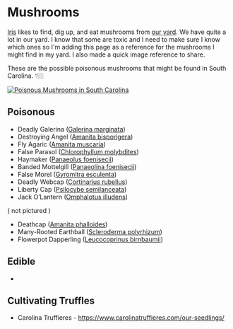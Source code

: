 # Mushrooms

[Iris](/notes/dogs) likes to find, dig up, and eat mushrooms from [our yard](/notes/garden). We have quite a lot in our yard.  I know that some are toxic and I need to make sure I know which ones so I'm adding this page as a reference for the mushrooms I might find in my yard. I also made a quick image reference to share.

These are the possible poisonous mushrooms that might be found in South Carolina. 👇🏼

[![Poisnous Mushrooms in South Carolina](/img/poisonous-mushrooms-south-carolina.jpg)](/img/poisonous-mushrooms-south-carolina.jpg)


## Poisonous

- Deadly Galerina ([Galerina marginata](https://en.wikipedia.org/wiki/Galerina_marginata))
- Destroying Angel ([Amanita bisporigera](https://en.wikipedia.org/wiki/Amanita_bisporigera))
- Fly Agaric ([Amanita muscaria](https://en.wikipedia.org/wiki/Amanita_muscaria))
- False Parasol ([Chlorophyllum molybdites](https://en.wikipedia.org/wiki/Chlorophyllum_molybdites))
- Haymaker ([Panaeolus foenisecii](https://en.wikipedia.org/wiki/Panaeolus_foenisecii))
- Banded Mottelgill ([Panaeolina foenisecii](https://en.wikipedia.org/wiki/Panaeolus_foenisecii))
- False Morel ([Gyromitra esculenta](https://en.wikipedia.org/wiki/Gyromitra_esculenta))
- Deadly Webcap ([Cortinarius rubellus](https://en.wikipedia.org/wiki/Cortinarius_rubellus))
- Liberty Cap ([Psilocybe semilanceata](https://en.wikipedia.org/wiki/Psilocybe_semilanceata))
- Jack O’Lantern ([Omphalotus illudens](https://en.wikipedia.org/wiki/Omphalotus_illudens))

( not pictured )
- Deathcap ([Amanita phalloides](https://en.wikipedia.org/wiki/Amanita_phalloides))
- Many-Rooted Earthball ([Scleroderma polyrhizum](https://en.wikipedia.org/wiki/Scleroderma_polyrhizum))
- Flowerpot Dapperling ([Leucocoprinus birnbaumii](https://en.wikipedia.org/wiki/Leucocoprinus_birnbaumii))

## Edible

-


## Cultivating Truffles 

- Carolina Truffieres - <https://www.carolinatruffieres.com/our-seedlings/>